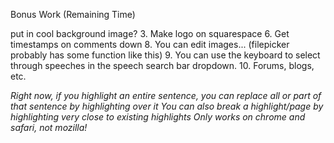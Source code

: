 Bonus Work (Remaining Time)

<!-- *1. Rework votes controller to make single queries for comments!!!!!* -->

<!-- 2. Anchor speech show pages to top of page on initial redirect -->
put in cool background image?
3. Make logo on squarespace
6. Get timestamps on comments down
8. You can edit images... (filepicker probably has some function like this)
9. You can use the keyboard to select through speeches in the speech search bar dropdown.
10. Forums, blogs, etc.

*Right now, if you highlight an entire sentence, you can replace all or part of that sentence by highlighting over it*
*You can also break a highlight/page by highlighting very close to existing highlights*
*Only works on chrome and safari, not mozilla!*
